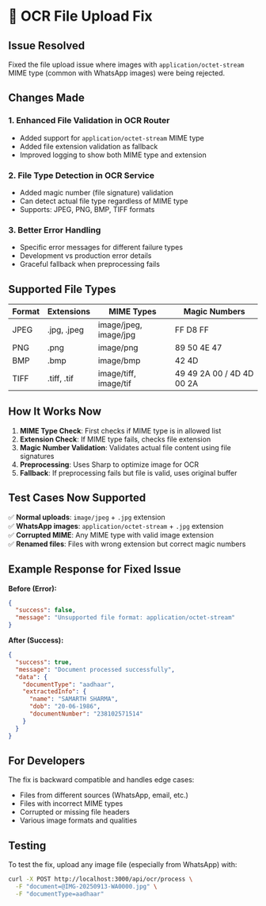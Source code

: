 # 🔧 OCR File Upload Fix

## Issue Resolved
Fixed the file upload issue where images with `application/octet-stream` MIME type (common with WhatsApp images) were being rejected.

## Changes Made

### 1. **Enhanced File Validation in OCR Router**
- Added support for `application/octet-stream` MIME type
- Added file extension validation as fallback
- Improved logging to show both MIME type and extension

### 2. **File Type Detection in OCR Service**
- Added magic number (file signature) validation
- Can detect actual file type regardless of MIME type
- Supports: JPEG, PNG, BMP, TIFF formats

### 3. **Better Error Handling**
- Specific error messages for different failure types
- Development vs production error details
- Graceful fallback when preprocessing fails

## Supported File Types

| Format | Extensions | MIME Types | Magic Numbers |
|--------|------------|------------|---------------|
| JPEG   | .jpg, .jpeg | image/jpeg, image/jpg | FF D8 FF |
| PNG    | .png       | image/png | 89 50 4E 47 |
| BMP    | .bmp       | image/bmp | 42 4D |
| TIFF   | .tiff, .tif | image/tiff, image/tif | 49 49 2A 00 / 4D 4D 00 2A |

## How It Works Now

1. **MIME Type Check**: First checks if MIME type is in allowed list
2. **Extension Check**: If MIME type fails, checks file extension
3. **Magic Number Validation**: Validates actual file content using file signatures
4. **Preprocessing**: Uses Sharp to optimize image for OCR
5. **Fallback**: If preprocessing fails but file is valid, uses original buffer

## Test Cases Now Supported

✅ **Normal uploads**: `image/jpeg` + `.jpg` extension  
✅ **WhatsApp images**: `application/octet-stream` + `.jpg` extension  
✅ **Corrupted MIME**: Any MIME type with valid image extension  
✅ **Renamed files**: Files with wrong extension but correct magic numbers  

## Example Response for Fixed Issue

**Before (Error):**
```json
{
  "success": false,
  "message": "Unsupported file format: application/octet-stream"
}
```

**After (Success):**
```json
{
  "success": true,
  "message": "Document processed successfully",
  "data": {
    "documentType": "aadhaar",
    "extractedInfo": {
      "name": "SAMARTH SHARMA",
      "dob": "20-06-1986",
      "documentNumber": "238102571514"
    }
  }
}
```

## For Developers

The fix is backward compatible and handles edge cases:
- Files from different sources (WhatsApp, email, etc.)
- Files with incorrect MIME types
- Corrupted or missing file headers
- Various image formats and qualities

## Testing

To test the fix, upload any image file (especially from WhatsApp) with:
```bash
curl -X POST http://localhost:3000/api/ocr/process \
  -F "document=@IMG-20250913-WA0000.jpg" \
  -F "documentType=aadhaar"
```